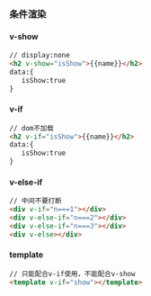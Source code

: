 ### 条件渲染

#### v-show

```html
// display:none
<h2 v-show="isShow">{{name}}</h2>
data:{
   isShow:true
}
```

#### v-if

```html
// dom不加载
<h2 v-if="isShow">{{name}}</h2>
data:{
   isShow:true
}
```

#### v-else-if

```html
// 中间不要打断
<div v-if="n===1"></div>
<div v-else-if="n===2"></div>
<div v-else-if="n===3"></div>
<div v-else></div>
```

#### template

```html
// 只能配合v-if使用，不能配合v-show
<template v-if="show"></template>
```

